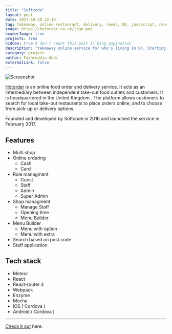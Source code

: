 ```yaml
---
title: "Softcode"
layout: post
date: 2017-10-20 22:10
tag: takeaway, online restaurant, delivery, leeds, UK, javascript, react
image: https://hotorder.co.uk/logo.png
headerImage: true
projects: true
hidden: true # don't count this post in blog pagination
description: "takeaway online service for who's living in UK. Starting from leeds city"
category: project
author: Fakhruddin Abdi
externalLink: false
---
```


![Screenshot](/assets/hotorder-screenshot.jpg)

[Hotorder](https://hotorder.co.uk) is an online food order and delivery service. It acts as an intermediary between independent take-out food outlets and customers.
It is headquartered in the United Kingdom . The platform allows customers to search for local take-out restaurants to place orders online,
and to choose from pick-up or delivery options.

Founded and developed by Softcode in 2016 and launched the service in February 2017.

## Features
 - Multi shop
 - Online ordering
    - Cash
    - Card
 - Role managment
    - Guest
    - Staff
    - Admin
    - Super Admin
- Shop managment
    - Manage Staff
    - Opening time
    - Menu Builder
- Menu Builder
    - Menu with option
    - Menu with extra
- Search based on post code
- Staff application

## Tech stack

- Meteor
- React
- React-router 4
- Webpack
- Enzyme
- Mocha
- iOS ( Cordova )
- Android ( Cordova )

---

[Check it out](https://hotorder.co.uk/) here.
